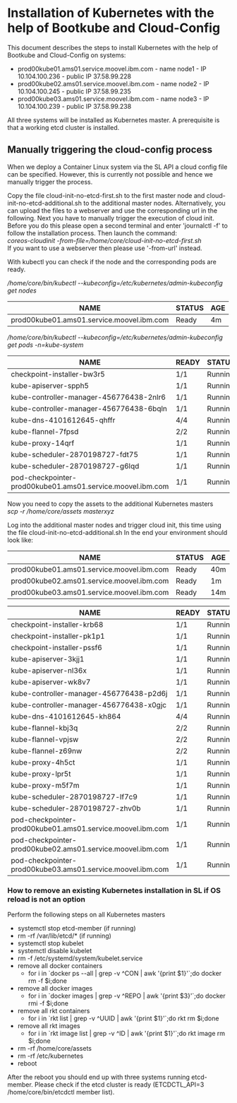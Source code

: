 # Installation of Kubernetes with the help of Bootkube and Cloud-Config

This document describes the steps to install Kubernetes with the help of Bootkube and Cloud-Config on systems:

* prod00kube01.ams01.service.moovel.ibm.com - name node1 - IP 10.104.100.236 - public IP 37.58.99.228
* prod00kube02.ams01.service.moovel.ibm.com - name node2 - IP 10.104.100.245 - public IP 37.58.99.235
* prod00kube03.ams01.service.moovel.ibm.com - name node3 - IP 10.104.100.239 - public IP 37.58.99.238

All three systems will be installed as Kubernetes master. A prerequisite is that a working etcd cluster is installed.

## Manually triggering the cloud-config process

When we deploy a Container Linux system via the SL API a cloud config file can be specified. However, this is currently not possible and hence we manually trigger the process.

Copy the file cloud-init-no-etcd-first.sh to the first master node and cloud-init-no-etcd-additional.sh to the additional master nodes. Alternatively, you can upload the files to a webserver and use the corresponding url in the following. Next you have to manually trigger the execution of cloud init. Before you do this please open a second terminal and enter 'journalctl -f' to follow the installation process. Then launch the command:  
*coreos-cloudinit -from-file=/home/core/cloud-init-no-etcd-first.sh*  
If you want to use a webserver then please use '-from-url' instead.

With kubectl you can check if the node and the corresponding pods are ready.

*/home/core/bin/kubectl --kubeconfig=/etc/kubernetes/admin-kubeconfig get nodes*

NAME |                                        STATUS |   AGE  
--- | --- | ---
prod00kube01.ams01.service.moovel.ibm.com |  Ready |    4m  

*/home/core/bin/kubectl --kubeconfig=/etc/kubernetes/admin-kubeconfig get pods -n=kube-system*

NAME | READY | STATUS | RESTARTS | AGE  
---- | ----- | ------ | -------- | ---
checkpoint-installer-bw3r5 | 1/1 | Running | 0 | 6m  
kube-apiserver-spph5 | 1/1 |       Running |  3  |        6m  
kube-controller-manager-456776438-2nlr6  |                    1/1  |     Running |  0  |        6m  
kube-controller-manager-456776438-6bqln  |                    1/1  |     Running |  0  |        6m  
kube-dns-4101612645-qhffr                |                    4/4  |     Running |  0  |        6m  
kube-flannel-7fpsd                       |                    2/2  |     Running |  1  |        6m  
kube-proxy-14qrf                         |                    1/1  |     Running |  0  |        6m  
kube-scheduler-2870198727-fdt75          |                    1/1  |     Running |  0  |        6m  
kube-scheduler-2870198727-g6lqd          |                    1/1  |     Running |  0  |        6m  
pod-checkpointer-prod00kube01.ams01.service.moovel.ibm.com |  1/1  |     Running |  0  |        6m  

Now you need to copy the assets to the additional Kubernetes masters  
*scp -r /home/core/assets masterxyz*

Log into the additional master nodes and trigger cloud init, this time using the file cloud-init-no-etcd-additional.sh
In the end your environment should look like:

NAME |                                       STATUS  |  AGE
--- | --- | ---
prod00kube01.ams01.service.moovel.ibm.com |   Ready |    40m
prod00kube02.ams01.service.moovel.ibm.com |  Ready  |   1m
prod00kube03.ams01.service.moovel.ibm.com |  Ready  |   14m


NAME                                          |               READY  |     STATUS  |  RESTARTS |  AGE
--------------------------------------------- | -------------------- | ----------- | --------- | ----
checkpoint-installer-krb68                    |               1/1    |    Running  | 0         | 3m
checkpoint-installer-pk1p1                    |               1/1    |   Running   | 0         | 17m
checkpoint-installer-pssf6                    |               1/1    |   Running   | 0         | 43m
kube-apiserver-3kjj1                          |               1/1    |   Running   | 0         | 17m
kube-apiserver-nl36x                          |               1/1    |   Running   | 0         | 3m
kube-apiserver-wk8v7                          |               1/1    |   Running   | 3         | 43m
kube-controller-manager-456776438-p2d6j       |               1/1    |   Running   | 0         | 44m
kube-controller-manager-456776438-x0gjc       |               1/1    |   Running   | 0         | 44m
kube-dns-4101612645-kh864                     |               4/4    |   Running   | 0         | 44m
kube-flannel-kbj3q                            |               2/2    |   Running   | 0         | 17m
kube-flannel-vpjsw                            |               2/2    |   Running   | 0         | 3m
kube-flannel-z69nw                            |               2/2    |   Running   | 0         | 43m
kube-proxy-4h5ct                              |               1/1    |   Running   | 0         | 17m
kube-proxy-lpr5t                              |               1/1    |   Running   | 0         | 43m
kube-proxy-m5f7m                              |               1/1    |   Running   | 0         | 3m
kube-scheduler-2870198727-lf7c9               |               1/1    |   Running   | 1         | 44m
kube-scheduler-2870198727-zhv0b               |               1/1    |   Running   | 0         | 44m
pod-checkpointer-prod00kube01.ams01.service.moovel.ibm.com |  1/1    |   Running   | 0         | 42m
pod-checkpointer-prod00kube02.ams01.service.moovel.ibm.com |  1/1    |   Running   | 0         | 3m
pod-checkpointer-prod00kube03.ams01.service.moovel.ibm.com |  1/1    |   Running   | 0         | 17m

### How to remove an existing Kubernetes installation in SL if OS reload is not an option

Perform the following steps on all Kubernetes masters

* systemctl stop etcd-member (if running) 
* rm -rf /var/lib/etcd/\*  (if running)
* systemctl stop kubelet  
* systemctl disable kubelet
* rm -f /etc/systemd/system/kubelet.service
* remove all docker containers
    * for i in \`docker ps --all | grep -v \^CON | awk '{print $1}'\`;do docker rm -f $i;done  
* remove all docker images
    * for i in \`docker images | grep -v \^REPO | awk '{print $3}'\`;do docker rmi -f $i;done  
* remove all rkt containers
    * for i in \`rkt list | grep -v \^UUID | awk '{print $1}'\`;do rkt rm $i;done
* remove all rkt images
    *  for i in \`rkt image list | grep -v \^ID | awk '{print $1}'\`;do rkt image rm $i;done
* rm -rf /home/core/assets
* rm -rf /etc/kubernetes
* reboot

After the reboot you should end up with three systems running etcd-member. Please check if the etcd cluster is ready (ETCDCTL_API=3 /home/core/bin/etcdctl member list).

